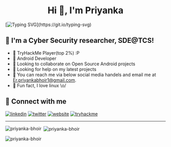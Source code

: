 <!-- [![Typing SVG](https://readme-typing-svg.herokuapp.com?color=%2336BCF7&lines=Hey+Priyanka+here...)](https://git.io/typing-svg) -->
<h1 align="center">Hi 👋, I'm Priyanka</h1>

<!-- I am not the Expert, I am the Experimentor -->
[![Typing SVG](https://readme-typing-svg.herokuapp.com?duration=3000&color=00B1FFFF&center=true&multiline=true&height=60&lines=I+am+not+the+Expert%2C+;I+am+the+Experimenter..!)](https://git.io/typing-svg)

## :name_badge: I'm a Cyber Security researcher, SDE@TCS!
- :peach: TryHackMe Player(top 2%) :P
- :lemon: Android Developer
- :tangerine: Looking to collaborate on Open Source Android projects
- :tomato: Looking for help on my latest projects
- :watermelon: You can reach me via below social media handels and email me at Er.priyankabhoir1@gmail.com.
- :meat_on_bone: Fun fact, I love linux \o/

<!-- ## :notebook: Latest blog posts
<!-- BLOG-POST-LIST:START -->
<!-- BLOG-POST-LIST:END --> 

## :satellite: Connect with me
[![linkedin](https://raw.githubusercontent.com/p4p1/p4p1/master/assets/linkedin.png)][linkedin]
[![twitter](https://raw.githubusercontent.com/p4p1/p4p1/master/assets/twitter.png)][twitter]
[![website](https://raw.githubusercontent.com/p4p1/p4p1/master/assets/globe.png)][website]
[![tryhackme](https://raw.githubusercontent.com/p4p1/p4p1/master/assets/tryhackme.png)][tryhackme]
<!-- [![leetcode](https://external-content.duckduckgo.com/iu/?u=https%3A%2F%2Fleetcode.com%2Fstatic%2Fimages%2FLeetCode_logo.png&f=1&nofb=1)][leetcode] -->


---

<!-- ![Try Hack ME]("https://tryhackme-badges.s3.amazonaws.com/verl.png) -->

<p><img align="left" src="https://github-readme-stats.vercel.app/api/top-langs?username=priyanka-bhoir&show_icons=true&theme=dark&locale=en&layout=compact" alt="priyanka-bhoir" /></p>

<p>&nbsp;<img align="center" src="https://github-readme-stats.vercel.app/api?username=priyanka-bhoir&show_icons=true&theme=dark&locale=en&count_private=true" alt="priyanka-bhoir" /></p>

<p><img align="center" src="https://github-readme-streak-stats.herokuapp.com/?user=priyanka-bhoir&show_icons=true&theme=dark&locale=en" alt="priyanka-bhoir" /></p>
<!-- ![priyanka-bhoir's github stats](https://github-readme-stats.vercel.app/api?username=priyanka-bhoir&show_icons=true&theme=dracula)

![Top Langs](https://github-readme-stats.vercel.app/api/top-langs/?username=priyanka-bhoir&hide=&layout=compact&theme=dark) -->

<!-- <p align="left">
 <img src="https://github-profile-trophy.priyanka.app/?username=devded&theme=flat&row=1" alt="priyanka-bhoir" />
</p>-->



[website]: https://priyanka-bhoir.github.io/
[linkedin]: https://www.linkedin.com/in/priyankabhoir1/
[tryhackme]: https://tryhackme.com/p/verl
[twitter]: https://twitter.com/_piyulove
[leetcode]: https://leetcode.com/priyanka-bhoir/
[email]: https://mail.google.com/mail/u/0/#inbox?compose=jrjtXSqXqnGBRkTzVHqBHqlrXnShnxxqCGBFKtfGNtDGvbldvPFWnfXlbTjRWpbnZCMLPZlh
